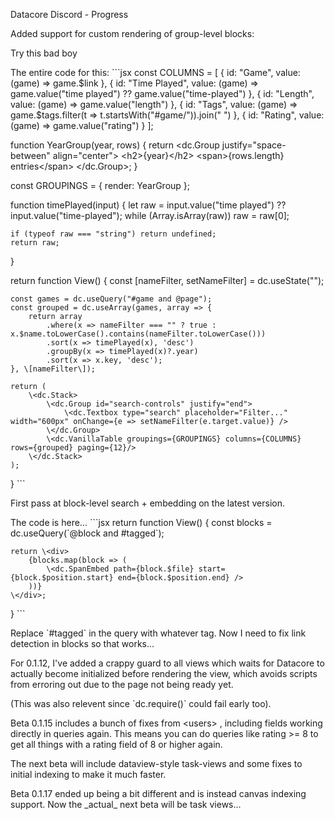 




Datacore Discord - Progress

Added support for custom rendering of group-level blocks:


Try this bad boy

The entire code for this:
\`\`\`jsx
const COLUMNS = \[
    { id: "Game", value: (game) => game.$link },
    { id: "Time Played", value: (game) => game.value("time played") ?? game.value("time-played") },
    { id: "Length", value: (game) => game.value("length") },
    { id: "Tags", value: (game) => game.$tags.filter(t => t.startsWith("#game/")).join(" ") },
    { id: "Rating", value: (game) => game.value("rating") }
\];

function YearGroup(year, rows) {
    return \<dc.Group justify="space-between" align="center">
        \<h2>{year}\</h2>
        \<span>{rows.length} entries\</span>
    \</dc.Group>;
}

const GROUPINGS = { render: YearGroup };

function timePlayed(input) {
    let raw = input.value("time played") ?? input.value("time-played");
    while (Array.isArray(raw)) raw = raw\[0\];

    if (typeof raw === "string") return undefined;
    return raw;
}

return function View() {
    const \[nameFilter, setNameFilter\] = dc.useState("");

    const games = dc.useQuery("#game and @page");
    const grouped = dc.useArray(games, array => {
        return array
            .where(x => nameFilter === "" ? true : x.$name.toLowerCase().contains(nameFilter.toLowerCase()))
            .sort(x => timePlayed(x), 'desc')
            .groupBy(x => timePlayed(x)?.year)
            .sort(x => x.key, 'desc');
    }, \[nameFilter\]);

    return (
        \<dc.Stack>
            \<dc.Group id="search-controls" justify="end">
                \<dc.Textbox type="search" placeholder="Filter..." width="600px" onChange={e => setNameFilter(e.target.value)} />
            \</dc.Group>
            \<dc.VanillaTable groupings={GROUPINGS} columns={COLUMNS} rows={grouped} paging={12}/>
        \</dc.Stack>
    );
}
\`\`\`

First pass at block-level search + embedding on the latest version.

The code is here...
\`\`\`jsx
return function View() {
    const blocks = dc.useQuery(\`@block and #tagged\`);

    return \<div>
        {blocks.map(block => (
            \<dc.SpanEmbed path={block.$file} start={block.$position.start} end={block.$position.end} />
        ))}
    \</div>;
}
\`\`\`

Replace \`#tagged\` in the query with whatever tag.
Now I need to fix link detection in blocks so that works...

For 0.1.12, I've added a crappy guard to all views which waits for Datacore to actually become initialized before rendering the view, which avoids scripts from erroring out due to the page not being ready yet.

(This was also relevent since \`dc.require()\` could fail early too).


Beta 0.1.15 includes a bunch of fixes from \<users> , including fields working directly in queries again. This means you can do queries like rating >= 8 to get all things with a rating field of 8 or higher again.

The next beta will include dataview-style task-views and some fixes to initial indexing to make it much faster.

Beta 0.1.17 ended up being a bit different and is instead canvas indexing support. Now the \_actual\_ next beta will be task views...








